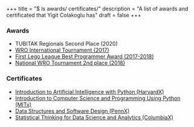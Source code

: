 +++
title = "$ ls awards/ certificates/"
description = "A list of awards and certificated that Yigit Colakoglu has"
draft = false
+++

### Awards

* TUBITAK Regionals Second Place (2020)
* [WRO International Tournament (2017)](https://www.tedankara.k12.tr/index.php/kampuste-yasam/haberler/item/2807-wro-dunya-robot-olimpiyatlari-nda-dunya-1-ligini-ulkemize-kazandirdik)
* [First Lego League Best Programmer Award (2017-2018)](https://tedankara.k12.tr/index.php/kampuste-yasam/haberler/item/2329-first-lego-league-de-en-iyi-programlama-ve-yenilikci-cozum-odulleri-ted-ankara-koleji-nin)
* [National WRO Tournament 2nd place (2018)](https://www.tedankara.k12.tr/index.php/kampuste-yasam/haberler/item/2718-dunya-robot-olimpiyatlari-nda-turkiye-yi-temsil-edecegiz)

### Certificates

* [Introduction to Artificial Intelligence with Python (HarvardX)](https://cs50.harvard.edu/certificates/6a424e94-390b-453f-b802-2cbba0cd22fe)
* [Introduction to Computer Science and Programming Using Python (MITx)](https://courses.edx.org/certificates/7c99af73bf444a67a70eb1853e06092f)
* [Data Structures and Software Design (PennX)](https://courses.edx.org/certificates/25eaaab3a06440999b3af955b67b217e)
* [Statistical Thinking for Data Science and Analytics (ColumbiaX)](https://courses.edx.org/certificates/fc89b8f716314d37937bcc3f27ef3205)
